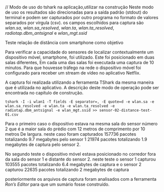 // Modo de uso do tshark na aplicação,utilizar na construção
Neste modo de uso os resultados são direcionadas para a saída padrão 
(stdout)  do terminal e podem ser capturados por outro programa no formato
de valores separados por vírgula (csv).  os campos escolhidos para captura
são *wlan.sa*, *wlan.sa_resolved*, *wlan.ta*, *wlan.ta_resolved*, *radiotap.dbm_antsignal* e *wlan_mgt.ssid*

Teste relação de distância com smartphone como objetivo

Para verificar a capacidade do sensores de localizar contextualmente um dispositivo 
móvel, smartphone, foi utilizado. Este foi posicionado em duas salas diferentes, Em
cada uma das salas foi executada uma captura de 10 minutos. Para que houvesse tráfego
na rede o dispositivo móvel foi configurado para receber um stream de vídeo no aplicativo Netflix.

A captura foi realizada utilizando a ferramenta TShark da mesma maneira que é utilizada no
aplicativo. A descrição deste modo de operação pode ser encontrada no capítulo de construção. 

```
tshark -I -i wlan1 -T fields -E separator=, -E quote=d -e wlan.sa -e wlan.sa_resolved -e wlan.ta -e wlan.ta_resolved -e radiotap.dbm_antsignal -e wlan_mgt.ssid >> sensor-02-distance-test-01.csv
```

Para o primeiro caso o dispositivo estava na mesma sala do sensor número 2 que é a maior
sala do prédio com 12  metros de comprimento por 10 metros  De largura. neste caso foram 
capturados 157736 pacotes totalizando 9.7 megabytes pelo sensor 1 21974 pacotes totalizando 
1.9 megabytes de captura pelo sensor 2.

No segundo teste o dispositivo móvel estava posicionado no corredor fora da sala do sensor 1 
e distante do sensor 2.  neste teste o sensor 1 capturou 103555 pacotes totalizando 6.4 megabytes 
de captura e o sensor 2 capturou 22635 pacotes totalizando 2 megabytes de captura

 posteriormente os arquivos de captura foram analisados com a ferramenta *Ron’s Editor*  para que um sumário fosse construído. 
